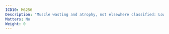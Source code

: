 ```yaml
---
ICD10: M6256
Description: "Muscle wasting and atrophy, not elsewhere classified: Lower leg"
Matters: No
Weight: 0
---
```

